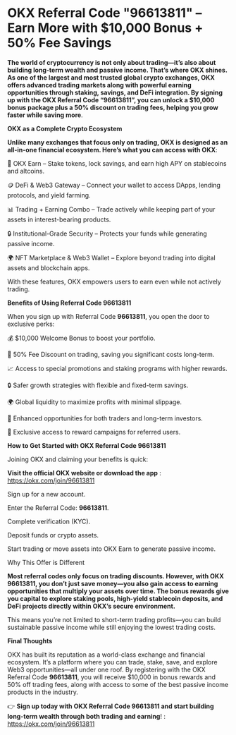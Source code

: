 # OKX Referral Code "96613811" – Earn More with $10,000 Bonus + 50% Fee Savings

**The world of cryptocurrency is not only about trading—it’s also about building long-term wealth and passive income. That’s where OKX shines. As one of the largest and most trusted global crypto exchanges, OKX offers advanced trading markets along with powerful earning opportunities through staking, savings, and DeFi integration. By signing up with the OKX Referral Code “96613811”, you can unlock a $10,000 bonus package plus a 50% discount on trading fees, helping you grow faster while saving more**.

**OKX as a Complete Crypto Ecosystem**

**Unlike many exchanges that focus only on trading, OKX is designed as an all-in-one financial ecosystem. Here’s what you can access with OKX**:

💎 OKX Earn – Stake tokens, lock savings, and earn high APY on stablecoins and altcoins.

🪙 DeFi & Web3 Gateway – Connect your wallet to access DApps, lending protocols, and yield farming.

📊 Trading + Earning Combo – Trade actively while keeping part of your assets in interest-bearing products.

🔒 Institutional-Grade Security – Protects your funds while generating passive income.

🌍 NFT Marketplace & Web3 Wallet – Explore beyond trading into digital assets and blockchain apps.

With these features, OKX empowers users to earn even while not actively trading.

**Benefits of Using Referral Code 96613811**

When you sign up with Referral Code **96613811**, you open the door to exclusive perks:

💰 $10,000 Welcome Bonus to boost your portfolio.

💸 50% Fee Discount on trading, saving you significant costs long-term.

📈 Access to special promotions and staking programs with higher rewards.

🔒 Safer growth strategies with flexible and fixed-term savings.

🌍 Global liquidity to maximize profits with minimal slippage.

🤝 Enhanced opportunities for both traders and long-term investors.

🎁 Exclusive access to reward campaigns for referred users.

**How to Get Started with OKX Referral Code 96613811**

Joining OKX and claiming your benefits is quick:

**Visit the official OKX website or download the app** : https://okx.com/join/96613811

Sign up for a new account.

Enter the Referral Code: **96613811**.

Complete verification (KYC).

Deposit funds or crypto assets.

Start trading or move assets into OKX Earn to generate passive income.

Why This Offer is Different

**Most referral codes only focus on trading discounts. However, with OKX 96613811, you don’t just save money—you also gain access to earning opportunities that multiply your assets over time. The bonus rewards give you capital to explore staking pools, high-yield stablecoin deposits, and DeFi projects directly within OKX’s secure environment.**

This means you’re not limited to short-term trading profits—you can build sustainable passive income while still enjoying the lowest trading costs.

**Final Thoughts**

OKX has built its reputation as a world-class exchange and financial ecosystem. It’s a platform where you can trade, stake, save, and explore Web3 opportunities—all under one roof. By registering with the OKX Referral Code **96613811**, you will receive $10,000 in bonus rewards and 50% off trading fees, along with access to some of the best passive income products in the industry.

👉 **Sign up today with OKX Referral Code 96613811 and start building long-term wealth through both trading and earning**! :  https://okx.com/join/96613811
